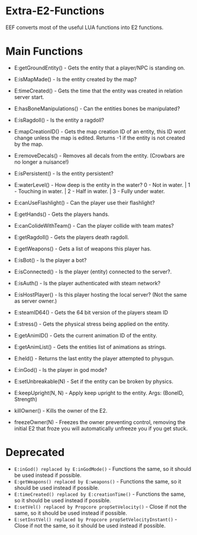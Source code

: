 # Extra-E2-Functions

EEF converts most of the useful LUA functions into E2 functions.

# Main Functions
- E:getGroundEntity() - Gets the entity that a player/NPC is standing on.
- E:isMapMade() - Is the entity created by the map?
- E:timeCreated() - Gets the time that the entity was created in relation server start.
- E:hasBoneManipulations() - Can the entities bones be manipulated?
- E:isRagdoll() - Is the entity a ragdoll?
- E:mapCreationID() - Gets the map creation ID of an entity, this ID wont change unless the map is edited. Returns -1 if the entity is not created by the map.
- E:removeDecals() - Removes all decals from the entity. (Crowbars are no longer a nuisance!)
- E:isPersistent() - Is the entity persistent?
- E:waterLevel() - How deep is the entity in the water? 0 - Not in water. | 1 - Touching in water. | 2 - Half in water. | 3 - Fully under water.
- E:canUseFlashlight() - Can the player use their flashlight?
- E:getHands() - Gets the players hands.
- E:canColideWithTeam() - Can the player collide with team mates?
- E:getRagdoll() - Gets the players death ragdoll.
- E:getWeapons() - Gets a list of weapons this player has.
- E:isBot() - Is the player a bot?
- E:isConnected() - Is the player (entity) connected to the server?.
- E:isAuth() - Is the player authenticated with steam network?
- E:isHostPlayer() - Is this player hosting the local server? (Not the same as server owner.)
- E:steamID64() - Gets the 64 bit version of the players steam ID
- E:stress() - Gets the physical stress being applied on the entity.
- E:getAnimID() - Gets the current animation ID of the entity.
- E:getAnimList() - Gets the entities list of animations as strings.
- E:held() - Returns the last entity the player attempted to physgun.
- E:inGod() - Is the player in god mode?
- E:setUnbreakable(N) - Set if the entity can be broken by physics.
- E:keepUpright(N, N) - Apply keep upright to the entity. Args: (BoneID, Strength)

- killOwner() - Kills the owner of the E2.
- freezeOwner(N) - Freezes the owner preventing control, removing the initial E2 that froze you will automatically unfreeze you if you get stuck.

# Deprecated
- `E:inGod() replaced by E:inGodMode()` - Functions the same, so it should be used instead if possible.
- `E:getWeapons() replaced by E:weapons()` - Functions the same, so it should be used instead if possible.
- `E:timeCreated() replaced by E:creationTime()` - Functions the same, so it should be used instead if possible.
- `E:setVel() replaced by Propcore propSetVelocity()` - Close if not the same, so it should be used instead if possible.
- `E:setInstVel() replaced by Propcore propSetVelocityInstant()` - Close if not the same, so it should be used instead if possible.
